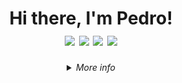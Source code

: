 <div align=center>
  <h1>
   Hi there, I'm Pedro!</br>
   <a href="https://www.linkedin.com/in/Dogl4/" target="_blank"><img src="https://img.shields.io/badge/-Linkedin-0073b1?style=&logo=Linkedin&logoColor=white&link=https://https://www.linkedin.com/in/Dogl4/"></a>
   <a href="mailto:doougllas@hotmail.com.br" target="_blank"><img src="https://img.shields.io/badge/-Outlook-%3333?style=&logo=microsoftoutlook&logoColor=119ad3&link=mailto:doougllas@hotmail.com.br"></a>
   <a href="https://www.t.me/doglatelegram" target="_blank"><img src="https://img.shields.io/badge/-Telegram-21759B?style=&logo=Telegram&logoColor=ffafed&link=https://www.t.me/doglatelegram"></a>
   <a href="https://resume.io/r/qThDXEEhh" target="_blank"><img src="https://img.shields.io/badge/-Curriculo-ff5722?style=&logo=Read%20the%20Docs&logoColor=white"></a>
<!--    <a href="" target="_blank"><img src="https://img.shields.io/badge/Stack_Overflow-FE7A16?style=&logo=stack-overflow&logoColor=white&linkhttps://stackoverflow.com/users/17501758/%c3%89cio-ferraz"></a> -->
  </h1>
</div>

<details>
    <summary align=center>
      <i>More info</i>
    </summary>


📝 &nbsp; <b>About me</b>

- :books: &nbsp;I'm currently studying web development at [Trybe](https://www.betrybe.com/).
- :house_with_garden: &nbsp;I'm from Taubaté, SP - Brazil. Computer Technician for Internet by Etec.
- 🔭 &nbsp;Fascinated by topics such as: technology, investment and quality of life.
- 🎮️ &nbsp;I like games like Don't Starve Together and CK3.
- 🔗 &nbsp;₿itcoin enthusiast.
<!-- - :open_file_folder: This is my portfolio: [dogla.com.br](https://dogla.com.br) -->
<!-- - 📫 &nbsp;Feel free to get in touch with me! e-mail: doougllas@hotmail.com.br -->

##

<details>
    <summary>
      🛠 &nbsp; <b>Technologies</b>
    </summary>

 <div align=center>
</br>

<div align=center>

|Languages:| <img align="center" alt="JavaScript" src="https://img.shields.io/badge/JavaScript-F7DF1E?style=for-the-badge&logo=javascript&logoColor=black"> <img align="center" alt="TypeScript" src="https://img.shields.io/badge/TypeScript-007ACC?style=for-the-badge&logo=typescript&logoColor=white"> <img align="center" alt="HTML5" src="https://img.shields.io/badge/HTML5-E34F26?style=for-the-badge&logo=html5&logoColor=white"> <img align="center" alt="CSS3" src="https://img.shields.io/badge/CSS3-1572B6?style=for-the-badge&logo=css3&logoColor=white"> <img align="center" alt="Shell_Script" src="https://img.shields.io/badge/Shell-323330?style=for-the-badge&logo=gnu-bash&logoColor=white">|
|----|----|
| <div align=center><b>Databases:</b></div> | <div align=center> <img align="center" alt="MySQL" src="https://img.shields.io/badge/mysql-d76f2a?style=for-the-badge&logo=mysql&logoColor=white"> <img align="center" alt="MongoDBr" src="https://img.shields.io/badge/MongoDB-4EA94B?style=for-the-badge&logo=mongodb&logoColor=white"> </div>|
|<div align=center><b>Frontend: </b></div>| <div align=center> <img align="center" alt="React" src="https://img.shields.io/badge/React-20232A?style=for-the-badge&logo=react&logoColor=61DAFB"> <img align="center" alt="Redux" src="https://img.shields.io/badge/Redux-593D88?style=for-the-badge&logo=redux&logoColor=white"> <img align="center" alt="Context API" src="https://img.shields.io/badge/Context api-C21325?style=for-the-badge"> <img align="center" alt="Bootstrap" src="https://img.shields.io/badge/Bootstrap-563D7C?style=for-the-badge&logo=bootstrap&logoColor=white"></div>|
|<div align=center><b>Backend: </b></div>| <div align=center><img align="center" alt="ExpressJs" src="https://img.shields.io/badge/Express.js-EEE?style=for-the-badge&logo=express&logoColor=222"> <img align="center" alt="JWT" src="https://img.shields.io/badge/JWT-000000?style=for-the-badge&logo=JSON%20web%20tokens&logoColor=white"> <img align="center" alt="Sequelize" src="https://img.shields.io/badge/Sequelize-52B0E7?style=for-the-badge&logo=Sequelize&logoColor=white"> <img align="center" alt="Joi" src="https://img.shields.io/badge/Joi-2962ff?style=for-the-badge"></div>|
|<div align=center><b>Test: </b></div>| <div align=center> <img align="center" alt="Jest" src="https://img.shields.io/badge/Jest-0e7b0c?style=for-the-badge&logo=jest&logoColor=white"> <img align="center" alt="Mocha" src="https://img.shields.io/badge/Mocha-8D6748?style=for-the-badge&logo=Mocha&logoColor=white"> <img align="center" alt="Chai" src="https://img.shields.io/badge/chai-A30701?style=for-the-badge&logo=chai&logoColor=white"> <img align="center" alt="Sinon" src="https://img.shields.io/badge/sinon.js-90EE90?style=for-the-badge"></div>|
| <div align=center><b>General Systems & Tools:</b></div> | <div align=center> <img align="center" alt="Npm" src="https://img.shields.io/badge/npm-CB3837?style=for-the-badge&logo=npm&logoColor=white"> <img align="center" alt="NodeJs" src="https://img.shields.io/badge/Node.js-339933?style=for-the-badge&logo=nodedotjs&logoColor=white"> <img align="center" alt="Docker" src="https://img.shields.io/badge/docker-00add8?style=for-the-badge&logo=docker&logoColor=white"> <img align="center" alt="Linux" src="https://img.shields.io/badge/Linux-FCC624?style=for-the-badge&logo=linux&logoColor=black"> <img align="center" alt="Ubuntu" src="https://img.shields.io/badge/Ubuntu-E95420?style=for-the-badge&logo=ubuntu&logoColor=white"> <img align="center" alt="Git" src="https://img.shields.io/badge/Git-EE0000?style=for-the-badge&logo=git&logoColor=white"> <img align="center" alt="GitHub" src="https://img.shields.io/badge/GitHub-323330?style=for-the-badge&logo=github&logoColor=white"></div>|
|<div align=center><b>Softwares:</b></div> | <div align="center"> <img align=center alt="Visual Studio Code" src="https://img.shields.io/badge/Visual_Studio_Code-0078D4?style=for-the-badge&logo=visual%20studio%20code&logoColor=white"> <img align=center alt="Brave" src="https://img.shields.io/badge/Brave-FF1B2D?style=for-the-badge&logo=Brave&logoColor=white"> <img align=center alt="Discord" src="https://img.shields.io/badge/Discord-5865F2?style=for-the-badge&logo=discord&logoColor=white"> <img align=center alt="Slack" src="https://img.shields.io/badge/Slack-4A154B?style=for-the-badge&logo=slack&logoColor=white"> <img align=center alt="Zoom" src="https://img.shields.io/badge/Zoom-2D8CFF?style=for-the-badge&logo=zoom&logoColor=white"> </div> |
|<div align=center><b>Cloud & Linters:</b></div> | <div align=center><img align="center" alt="Heroku" src="https://img.shields.io/badge/Heroku-430098?style=for-the-badge&logo=heroku&logoColor=white"> <img align="center" alt="ESLint" src="https://img.shields.io/badge/eslint-3A33D1?style=for-the-badge&logo=eslint&logoColor=white"> <img align="center" alt="Prettier" src="https://img.shields.io/badge/prettier-1A2C34?style=for-the-badge&logo=prettier&logoColor=F7BA3E"></div>|

</div>
</details>

##

<details>
    <summary align=start>
      📊 &nbsp; <b>Github Stats</b>
    </summary>

 <div align=center>
</br>
    <a href="https://github.com/Dogl4/Dogl4">
     <img height="156em" src="https://github-readme-stats.vercel.app/api?username=Dogl4&show_icons=true&bg_color=0d1117&title_color=58a6ff&text_color=c9d1d9&icon_color=dd6387"/>
    <img height="156em" src="https://github-readme-stats.vercel.app/api/top-langs?username=Dogl4&show_icons=true&bg_color=0d1117&title_color=58a6ff&text_color=c9d1d9&icon_color=dd6387&locale=en&layout=compact&theme=github_dark"/>
    <img height="280em" src="https://activity-graph.herokuapp.com/graph?username=Dogl4&bg_color=000000&color=4fff67&line=4fff67&point=ffffff&area=true&hide_border=true"/>
  </div>

</details>
